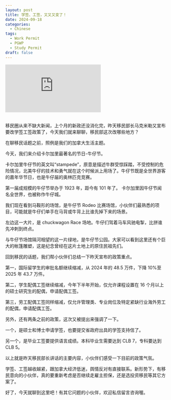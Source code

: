 ```yaml
---
layout: post
title: 学签、工签，又又又变了！
date: 2024-09-18
categories:
  - Chinese
tags:
  - Work Permit
  - PGWP
  - Study Permit
draft: false
---
```


<div class="videoWrapper">
<iframe src="https://www.youtube.be/embed/Hz4F9yrzzT8" title="YouTube video player" frameborder="0" allow="accelerometer; autoplay; clipboard-write; encrypted-media; gyroscope; picture-in-picture" allowfullscreen></iframe>
</div>
<div style="display: flex; align-items: flex-start; justify-content: center; font-size: 14px; color: #777;"></div>

<br>

<!-- more -->

移民圈从来不缺大新闻，上个月的新政还没消化完，昨天移民部长马克米勒又宣布要改学签工签政策了，今天我们就来聊聊，移民部这次改哪些地方？

在聊移民话题之前，照例是我们的加拿大生活主题。

今天，我们来介绍卡尔加里最著名的节日-牛仔节。

卡尔加里牛仔节的英文叫“stampede”，原意是描述牛群受惊踩踏，不受控制的危险情况，北美牛仔的技术和勇气就在这个时候派上用场了。牛仔节既是全世界游客的嘉年华节日，也是牛仔届的奥林匹克竞赛。

第一届成规模的牛仔节举办于 1923 年，距今有 101 年了。 卡尔加里因牛仔节闻名全世界，也被称作牛仔城。

我们现在看到马鞍形的场馆，是牛仔节 Rodeo 比赛场馆，小伙伴们最熟悉的项目，可能就是牛仔们单手在马背或牛背上比谁先掉下来的场景。

左边这一大片，是 chuckwagon Race 场地。牛仔们驾着马车风驰电掣，比拼谁先冲刺到终点。

与牛仔节场馆隔河相望的这一片绿地，是牛仔节公园。大家可以看到这里还有个巨大的帐篷雕塑，这是纪念曾经在这片土地上的原住民祖先们。

回到移民的话题，我们帮小伙伴们总结一下昨天宣布的政策重点。

第一，国际留学生的审批名额继续缩减，从 2024 年的 48.5 万件，下降 10%至 2025 年 43.7 万件。

第二，学生配偶工签继续缩减，今年下半年开始，仅允许课程设置在 16 个月以上的硕士研究生的配偶，申请配偶工签。

第三，劳工配偶工签同样缩减，仅允许管理类、专业岗位及特定紧缺行业海外劳工的配偶，申请配偶工签。

另外，还有两条之前的政策，这次又被提出来强调了一下。

一个，是硕士和博士申请学签，也要提交省政府出具的学签支持信了。

另一个，是毕业工签要提供语言成绩。本科毕业生需要达到 CLB 7，专科要达到 CLB 5。

以上就是昨天移民部长讲话的主要内容，小伙伴们感受一下目前的政策气氛。

学签、工签越收越紧，跟加拿大经济低迷，舆情反对有直接联系。新形势下，有移民意向的小伙伴，真的要重新考虑是否继续走雇主担保，还是选投资移民等其它方案了。

好了，今天就聊到这里吧！有其它问题的小伙伴，欢迎私信留言咨询喔。
